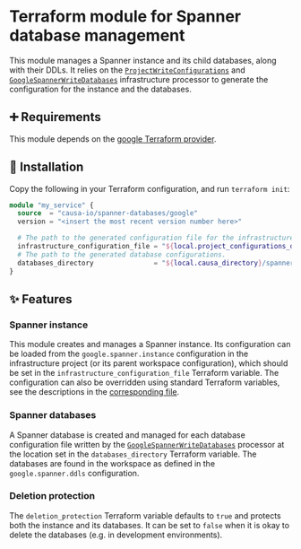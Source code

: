 # Terraform module for Spanner database management

This module manages a Spanner instance and its child databases, along with their DDLs. It relies on the [`ProjectWriteConfigurations`](https://github.com/causa-io/workspace-module-core#projectwriteconfigurations) and [`GoogleSpannerWriteDatabases`](https://github.com/causa-io/workspace-module-google#googlespannerwritedatabases) infrastructure processor to generate the configuration for the instance and the databases.

## ➕ Requirements

This module depends on the [google Terraform provider](https://registry.terraform.io/providers/hashicorp/google/latest).

## 🎉 Installation

Copy the following in your Terraform configuration, and run `terraform init`:

```terraform
module "my_service" {
  source  = "causa-io/spanner-databases/google"
  version = "<insert the most recent version number here>"

  # The path to the generated configuration file for the infrastructure project.
  infrastructure_configuration_file = "${local.project_configurations_directory}/infrastructure.json"
  # The path to the generated database configurations.
  databases_directory               = "${local.causa_directory}/spanner-databases"
}
```

## ✨ Features

### Spanner instance

This module creates and manages a Spanner instance. Its configuration can be loaded from the `google.spanner.instance` configuration in the infrastructure project (or its parent workspace configuration), which should be set in the `infrastructure_configuration_file` Terraform variable. The configuration can also be overridden using standard Terraform variables, see the descriptions in the [corresponding file](./variables.tf).

### Spanner databases

A Spanner database is created and managed for each database configuration file written by the [`GoogleSpannerWriteDatabases`](https://github.com/causa-io/workspace-module-google#googlespannerwritedatabases) processor at the location set in the `databases_directory` Terraform variable. The databases are found in the workspace as defined in the `google.spanner.ddls` configuration.

### Deletion protection

The `deletion_protection` Terraform variable defaults to `true` and protects both the instance and its databases. It can be set to `false` when it is okay to delete the databases (e.g. in development environments).
